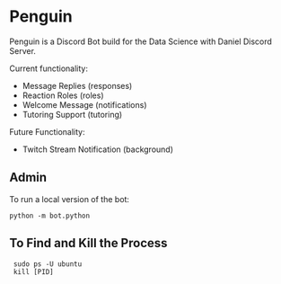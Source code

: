 # Penguin

Penguin is a Discord Bot build for the Data Science with Daniel Discord Server.

Current functionality:
- Message Replies (responses)
- Reaction Roles (roles)
- Welcome Message (notifications)
- Tutoring Support (tutoring)

Future Functionality:
- Twitch Stream Notification (background)

## Admin

To run a local version of the bot:
```
python -m bot.python
```

## To Find and Kill the Process
```
 sudo ps -U ubuntu
 kill [PID]
```
